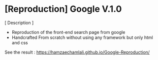 # [Reproduction] Google V.1.0

[ Description ]
- Reproduction of the front-end search page from google
- Handcrafted From scratch without using any framework but only html and css

See the result : https://hamzaechamlali.github.io/Google-Reproduction/
